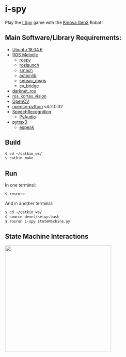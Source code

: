 # i-spy
Play the [I Spy] game with the [Kinova Gen3] Robot!

## Main Software/Library Requirements:
- [Ubuntu 18.04.6]
- [ROS Melodic]
  - [rospy]
  - [roslaunch]
  - [smach]
  - [actionlib]
  - [sensor_msgs]
  - [cv_bridge]
- [darknet_ros]
- [ros_kortex_vision]
- [OpenCV]
- [opencv-python] v4.2.0.32
- [SpeechRecognition]
  - [PyAudio]
- [pyttsx3]
  - [espeak]





## Build

```sh
$ cd ~/catkin_ws/
$ catkin_make
```
## Run

In one terminal:
```sh
$ roscore
```
And in another terminal:
```sh
$ cd ~/catkin_ws/
$ source devel/setup.bash
$ rosrun i-spy stateMachine.py
```

## State Machine Interactions

<img src="https://user-images.githubusercontent.com/83174840/176863533-5570e49f-d987-4cc4-bc51-cee35bc2f47f.png" width="350" height="350" />


  [darknet_ros]: <https://github.com/leggedrobotics/darknet_ros>
  [OpenCV]: <https://docs.opencv.org/4.x/d7/d9f/tutorial_linux_install.html>
  [SpeechRecognition]: <https://pypi.org/project/SpeechRecognition/>
  [pyttsx3]: <https://pypi.org/project/pyttsx3/>
  [cv_bridge]: <http://wiki.ros.org/cv_bridge>
  [smach]: <http://wiki.ros.org/smach>
  [opencv-python]: <https://pypi.org/project/opencv-python/>
  [actionlib]: <http://wiki.ros.org/actionlib>
  [sensor_msgs]: <http://wiki.ros.org/sensor_msgs>
  [roslaunch]: <http://wiki.ros.org/roslaunch/API%20Usage>
  [rospy]: <http://wiki.ros.org/rospy>
  [ROS Melodic]: <http://wiki.ros.org/melodic/Installation/Ubuntu>
  [Ubuntu 18.04.6]: <https://releases.ubuntu.com/18.04/>
  [Kinova Gen3]: <https://www.kinovarobotics.com/product/gen3-robots>
  [ros_kortex_vision]: <https://github.com/Kinovarobotics/ros_kortex_vision>
  [espeak]: <http://espeak.sourceforge.net>
  [PyAudio]: <http://people.csail.mit.edu/hubert/pyaudio/#downloads>
  [I Spy]: <https://en.wikipedia.org/wiki/I_spy>

